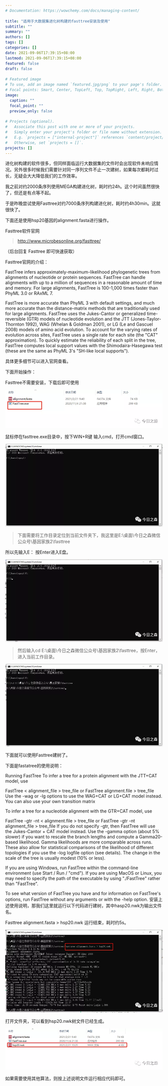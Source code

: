 ```yaml
---
# Documentation: https://wowchemy.com/docs/managing-content/

title: "适用于大数据集进化树构建的fasttree安装及使用"
subtitle: ""
summary: ""
authors: []
tags: []
categories: []
date: 2021-09-06T17:39:15+08:00
lastmod: 2021-09-06T17:39:15+08:00
featured: false
draft: false

# Featured image
# To use, add an image named `featured.jpg/png` to your page's folder.
# Focal points: Smart, Center, TopLeft, Top, TopRight, Left, Right, BottomLeft, Bottom, BottomRight.
image:
  caption: ""
  focal_point: ""
  preview_only: false

# Projects (optional).
#   Associate this post with one or more of your projects.
#   Simply enter your project's folder or file name without extension.
#   E.g. `projects = ["internal-project"]` references `content/project/deep-learning/index.md`.
#   Otherwise, set `projects = []`.
projects: []
---
```

进化树构建的软件很多，但同样面临运行大数据集的文件时会出现软件未响应情况。另外很多时候我们需要针对同一序列文件不止一次建树，如果每次都耗时过长，无疑会大大降低我们的工作效率。



我之前对约2000条序列使用MEGA构建进化树，耗时约24h。这个时间虽然很快了，但还是有点等不起。

于是昨晚尝试使用Fasttree对约7000条序列构建进化树，耗时约4h30min。这就很快了。



下面还是使用hsp20基因的alignment.fasta进行操作。

Fasttree软件官网

>http://www.microbesonline.org/fasttree/

（后台回复   Fasttree    即可快速获取）

Fasttree官网的介绍：

FastTree infers approximately-maximum-likelihood phylogenetic trees from alignments of nucleotide or protein sequences. FastTree can handle alignments with up to a million of sequences in a reasonable amount of time and memory. For large alignments, FastTree is 100-1,000 times faster than PhyML 3.0 or RAxML 7. 

FastTree is more accurate than PhyML 3 with default settings, and much more accurate than the distance-matrix methods that are traditionally used for large alignments. FastTree uses the Jukes-Cantor or generalized time-reversible (GTR) models of nucleotide evolution and the JTT (Jones-Taylor-Thornton 1992), WAG (Whelan & Goldman 2001), or LG (Le and Gascuel 2008) models of amino acid evolution. To account for the varying rates of evolution across sites, FastTree uses a single rate for each site (the "CAT" approximation). To quickly estimate the reliability of each split in the tree, FastTree computes local support values with the Shimodaira-Hasegawa test (these are the same as PhyML 3's "SH-like local supports").

具体更多细节可以进入官网查看。

下面开始操作：

Fasttree不需要安装，下载后即可使用

![](p1.png)

鼠标停在fasttree.exe目录中，按下WIN+R键 输入cmd，打开cmd窗口。


![](p2.png)

>下面需要将工作目录定位到当前文件夹下，我这里是E:\桌面\今日之森微信公众号\基因家族2\fasttree

所以先输入E：      按Enter进入E盘。

![](p3.png)

>然后输入cd E:\桌面\今日之森微信公众号\基因家族2\fasttree，按Enter，进入当前工作目录。

![](p4.png)

下面就可以使用Fasttree建树了。

下面是fastatree的使用说明：

Running FastTree
To infer a tree for a protein alignment with the JTT+CAT model, use

FastTree < alignment_file > tree_file 
or
FastTree alignment.file > tree_file 
Use the -wag or -lg options to use the WAG+CAT or LG+CAT model instead. You can also use your own transition matrix

To infer a tree for a nucleotide alignment with the GTR+CAT model, use

FastTree -gtr -nt < alignment.file > tree_file 
or
FastTree -gtr -nt alignment_file > tree_file 
If you do not specify -gtr, then FastTree will use the Jukes-Cantor + CAT model instead.
Use the -gamma option (about 5% slower) if you want to rescale the branch lengths and compute a Gamma20-based likelihood. Gamma likelihoods are more comparable across runs. These also allow for statistical comparisons of the likelihood of different topologies if you use the -log logfile option (see details). The change in the scale of the tree is usually modest (10% or less).

If you are using Windows, run FastTree within the command-line environment (use Start / Run / "cmd"). If you are using MacOS or Linux, you may need to specify the path of the executable by using "./FastTree" rather than "FastTree".

To see what version of FastTree you have and for information on FastTree's options, run FastTree without any arguments or with the -help option.
安装上述使用说明，那我们这里就运行以下代码进行建树，其中hasp20.nwk为输出文件名。

Fasttree alignment.fasta > hsp20.nwk
运行结束，耗时约5s。

![](p5.png)

打开文件夹，可以看到hsp20.nwk树文件已经生成。

![](p6.png)

如果需要使用其他算法，则按上述说明文件运行相应代码即可。

